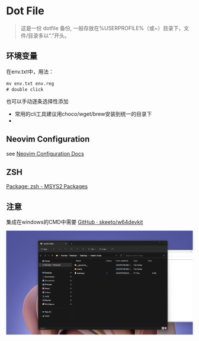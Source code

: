 # Dot File

> 这是一份 dotfile 备份, 一般存放在%USERPROFILE%（或~）目录下，文件/目录多以“.”开头。

## 环境变量

在env.txt中，用法：

```shell
mv env.txt env.reg
# double click
```

也可以手动逐条选择性添加

- 常用的cli工具建议用choco/wget/brew安装到统一的目录下
- 


## Neovim Configuration

see [Neovim Configuration Docs](https://github.com/Corgile/neovim-configs/blob/5b2db9b11520f9c2962f3e2c27e7b90f11d7df0d/README.md)



## ZSH

[Package: zsh - MSYS2 Packages](https://packages.msys2.org/package/zsh?repo=msys&variant=x86_64) 

## 注意

集成在windows的CMD中需要 [GitHub · skeeto/w64devkit](https://github.com/skeeto/w64devkit/releases) 

![keyviz_99GW2oyQ4T](./screenshot.gif)
